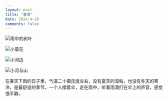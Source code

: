 ```yaml
---
layout: post
title: "春景"
date: 2024-4-28
comments: false
---
```


![雨中的树叶](https://jekyll-1251110281.file.myqcloud.com/images%5C20240428085602_d8dcc45b78e7fa1729bbc0c0ec9f0177.png)

![小菊花](https://jekyll-1251110281.file.myqcloud.com/images%5C20240428085632_e6605773e5d52797878aa6d021cca1e2.png)

![小河边](https://jekyll-1251110281.file.myqcloud.com/images%5C20240428085649_e7fff066d56f71365edfe51b81d3ff2c.png)

![小河与山](https://jekyll-1251110281.file.myqcloud.com/images%5C20240428085710_068675f06a547f9060381ed270af3f8e.png)


在春天下雨的日子里，气温二十摄氏度左右，没有夏天的湿粘，也没有冬天的寒冷，是最舒适的季节。一个人撑着伞，走在雨中，听着雨滴打在伞上的声音，感觉很平静。